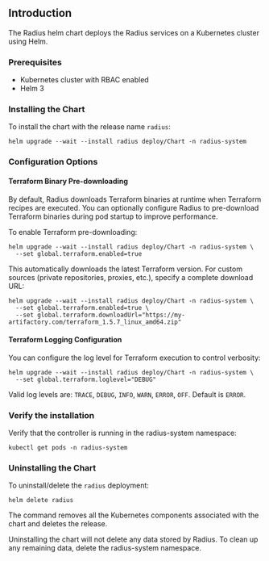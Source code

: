 ## Introduction

The Radius helm chart deploys the Radius services on a Kubernetes cluster using Helm.

### Prerequisites

- Kubernetes cluster with RBAC enabled
- Helm 3

### Installing the Chart

To install the chart with the release name `radius`:

```console
helm upgrade --wait --install radius deploy/Chart -n radius-system
```

### Configuration Options

#### Terraform Binary Pre-downloading

By default, Radius downloads Terraform binaries at runtime when Terraform recipes are executed. You can optionally configure Radius to pre-download Terraform binaries during pod startup to improve performance.

To enable Terraform pre-downloading:

```console
helm upgrade --wait --install radius deploy/Chart -n radius-system \
  --set global.terraform.enabled=true
```

This automatically downloads the latest Terraform version. For custom sources (private repositories, proxies, etc.), specify a complete download URL:

```console
helm upgrade --wait --install radius deploy/Chart -n radius-system \
  --set global.terraform.enabled=true \
  --set global.terraform.downloadUrl="https://my-artifactory.com/terraform_1.5.7_linux_amd64.zip"
```

#### Terraform Logging Configuration

You can configure the log level for Terraform execution to control verbosity:

```console
helm upgrade --wait --install radius deploy/Chart -n radius-system \
  --set global.terraform.loglevel="DEBUG"
```

Valid log levels are: `TRACE`, `DEBUG`, `INFO`, `WARN`, `ERROR`, `OFF`. Default is `ERROR`.


### Verify the installation

Verify that the controller is running in the radius-system namespace:

```
kubectl get pods -n radius-system
```

### Uninstalling the Chart

To uninstall/delete the `radius` deployment:

```console
helm delete radius
```

The command removes all the Kubernetes components associated with the chart and deletes the release.

Uninstalling the chart will not delete any data stored by Radius. To clean up any remaining data, delete the radius-system namespace.
